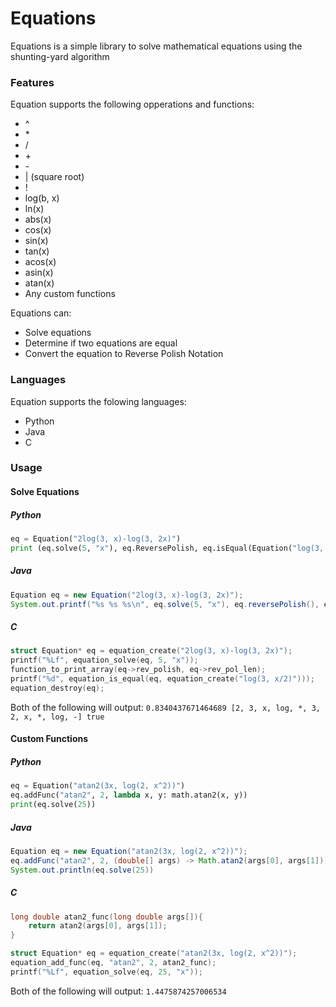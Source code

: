 # Equations

Equations is a simple library to solve mathematical equations using the shunting-yard algorithm

### Features
Equation supports the following opperations and functions:
* ^
* \*
* /
* \+
* \-
* | (square root)
* !
* log(b, x)
* ln(x)
* abs(x)
* cos(x)
* sin(x)
* tan(x)
* acos(x)
* asin(x)
* atan(x)
* Any custom functions

Equations can:
* Solve equations
* Determine if two equations are equal
* Convert the equation to Reverse Polish Notation

### Languages
Equation supports the folowing languages:
* Python
* Java
* C

### Usage

#### Solve Equations

##### Python

```python
eq = Equation("2log(3, x)-log(3, 2x)")
print (eq.solve(5, "x"), eq.ReversePolish, eq.isEqual(Equation("log(3, x/2)")))
```

##### Java

```java
Equation eq = new Equation("2log(3, x)-log(3, 2x)");
System.out.printf("%s %s %s\n", eq.solve(5, "x"), eq.reversePolish(), eq.equals(new Equation("log(3, x/2)")));
```

##### C

```c
struct Equation* eq = equation_create("2log(3, x)-log(3, 2x)");
printf("%Lf", equation_solve(eq, 5, "x"));
function_to_print_array(eq->rev_polish, eq->rev_pol_len);
printf("%d", equation_is_equal(eq, equation_create("log(3, x/2)")));
equation_destroy(eq);
```

Both of the following will output:
`0.8340437671464689 [2, 3, x, log, *, 3, 2, x, *, log, -] true`

#### Custom Functions

##### Python

```python
eq = Equation("atan2(3x, log(2, x^2))")
eq.addFunc("atan2", 2, lambda x, y: math.atan2(x, y))
print(eq.solve(25))
```

##### Java

```java
Equation eq = new Equation("atan2(3x, log(2, x^2))");
eq.addFunc("atan2", 2, (double[] args) -> Math.atan2(args[0], args[1]));
System.out.println(eq.solve(25))
```

##### C
```c
long double atan2_func(long double args[]){
    return atan2(args[0], args[1]);
}

struct Equation* eq = equation_create("atan2(3x, log(2, x^2))");
equation_add_func(eq, "atan2", 2, atan2_func);
printf("%Lf", equation_solve(eq, 25, "x"));
```

Both of the following will output:
`1.4475874257006534`